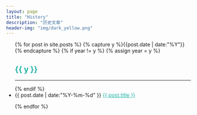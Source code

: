 ```yaml
---
layout: page
title: "History"
description: "历史文章"
header-img: "img/dark_yellow.png"
---
```



<ul class="listing">
{% for post in site.posts %}
  {% capture y %}{{post.date | date:"%Y"}}{% endcapture %}
  {% if year != y %}
    {% assign year = y %}
<!--     <li class="listing-seperator" ><p style="color:#1EB2A6"><b>{{ y }}</b></p></li> -->
    <h2 style="color:#1EB2A6">{{ y }}</h2>
      <HR>
  {% endif %}
  <li class="listing-item">
    <time datetime="{{ post.date | date:"%Y-%m-%d" }}">{{ post.date | date:"%Y-%m-%d" }}</time>
    <a href="{{ post.url }}" title="{{ post.title }}" style="color:#1EB2A6">{{ post.title }}</a>
  </li>

{% endfor %}
</ul>
